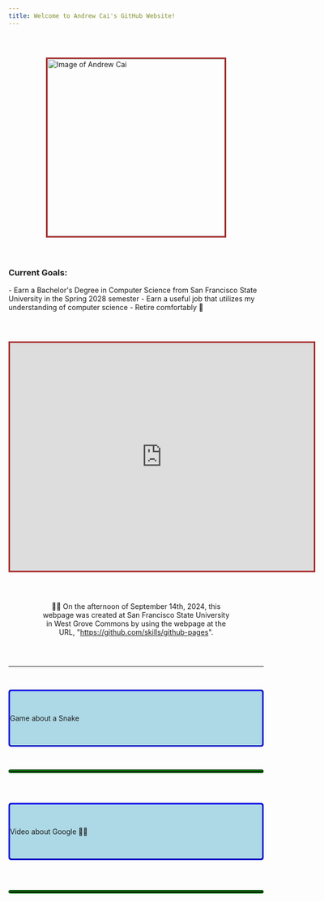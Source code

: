```yaml
---
title: Welcome to Andrew Cai's GitHub Website!
---
```


<p style="margin-bottom:2em;white-space:pre"> </p>

<!-- Reminder for editing this webpage: please make my webpages read-only to prevent hacker attacks, because the user is likely to already have access to good social media platforms, and for this webpage, I do not want to use more third-party online platforms so far -->

<img src="https://avatars.githubusercontent.com/u/181604248?s=400&u=88a726ffaab91d761b32cb516b31b18dad0c521c&v=4" alt="Image of Andrew Cai" width="350" height="350" style="border:3px solid brown;vertical-align:middle;display:block;float:none;left:0;right:0;margin:auto">

<p style="margin-bottom:2em;white-space:pre"> </p>

<h3>Current Goals:</h3>
- Earn a Bachelor's Degree in Computer Science from San Francisco State University in the Spring 2028 semester
- Earn a useful job that utilizes my understanding of computer science
- Retire comfortably 👴

<p style="margin-bottom:2em;white-space:pre"> </p>

<iframe src="https://www.google.com/maps/embed?pb=!1m10!1m8!1m3!1d12622.913523266852!2d-122.481876!3d37.72605300000001!3m2!1i1024!2i768!4f13.1!5e0!3m2!1sen!2sus!4v1727420687329!5m2!1sen!2sus" width="600" height="450" style="border:3px solid brown;vertical-align:middle;display:block;float:none;left:0;right:0;margin:auto" allowfullscreen="" loading="lazy" referrerpolicy="no-referrer-when-downgrade"></iframe>

<p style="margin-bottom:2em;white-space:pre"> </p>

<p style="vertical-align:middle;display:block;float:none;left:0;right:0;margin:auto;width:75%;text-align:center">
      👨‍🎓 On the afternoon of September 14th, 2024, this webpage was created at San Francisco State University in West Grove Commons by using the webpage at the URL, "<a href="https://github.com/skills/github-pages">https://github.com/skills/github-pages</a>".
</p>

<p style="margin-bottom:2em;white-space:pre"> </p>

<hr>

<p style="margin-bottom:1em;white-space:pre"> </p>

<details style="border:3px solid blue;border-radius:5px;border-style:groove;background-color:lightblue">
      <summary style="width:600px;vertical-align:middle;display:block;float:none;left:0;right:0;margin:auto">
            <p style="margin-bottom:1em;white-space:pre"> </p>
            Game about a Snake
            <p style="margin-bottom:1em;white-space:pre"> </p>
      </summary>
      
      <h3 style="vertical-align:middle;display:block;float:none;left:0;right:0;margin:auto;width:50%;text-align:center">Andrew Cai's Snake Game Program:</h3>
      
      <p style="margin-bottom:2em;white-space:pre"> </p>
      
      <canvas id="canvas" width="500" height="500" style="border:3px solid brown;vertical-align:middle;display:block;float:none;left:0;right:0;margin:auto"></canvas>
      <script src="https://code.jquery.com/jquery-2.1.0.js"></script>
      <script>
            //	Set	up	canvas
            var canvas = document.getElementById("canvas");
            var ctx = canvas.getContext("2d");
            //	Get	the	width	and	height	from	the	canvas	element
            var width = canvas.width;
            var height = canvas.height;
            //	Work	out	the	width	and	height	in	blocks
            var blockSize = 10;
            var widthInBlocks = width / blockSize;
            var heightInBlocks = height / blockSize;
            //	Set	score	to	0
            var score = 0;
            //	Draw	the	border
            var drawBorder = function() {
              ctx.fillStyle = "aquamarine";
              ctx.fillRect(0, 0, width, height);
              ctx.fillStyle = "Gray";
              ctx.fillRect(0, 0, width, blockSize);
              ctx.fillRect(0, height - blockSize, width, blockSize);
              ctx.fillRect(0, 0, blockSize, height);
              ctx.fillRect(width - blockSize, 0, blockSize, height);
            };
            //	Draw	the	score	in	the	top-left	corner
            var drawScore = function() {
              ctx.font = "20px	Courier";
              ctx.fillStyle = "Black";
              ctx.textAlign = "left";
              ctx.textBaseline = "top";
              ctx.fillText("Score:	" + score, blockSize, blockSize);
            };
            //	Clear	the	interval	and	display	Game	Over	text
            var gameOver = function() {
              clearInterval(intervalId);
              ctx.font = "60px	Courier";
              ctx.fillStyle = "Black";
              ctx.textAlign = "center";
              ctx.textBaseline = "middle";
              ctx.fillText("Game	Over", width / 2, height / 2);
            };
            //	Draw	a	circle	(using	the	function	from	Chapter	14)
            var circle = function(x, y, radius, fillCircle) {
              ctx.beginPath();
              ctx.arc(x, y, radius, 0, Math.PI * 2, false);
              if (fillCircle) {
                ctx.fill();
              } else {
                ctx.stroke();
              }
            };
            //	The	Block	constructor
            var Block = function(col, row) {
              this.col = col;
              this.row = row;
            };
            //	Draw	a	square	at	the	block's	location
            Block.prototype.drawSquare = function(color) {
              var x = this.col * blockSize;
              var y = this.row * blockSize;
              ctx.fillStyle = color;
              ctx.fillRect(x, y, blockSize, blockSize);
            };
            //	Draw	a	circle	at	the	block's	location
            Block.prototype.drawCircle = function(color) {
              var centerX = this.col * blockSize + blockSize / 2;
              var centerY = this.row * blockSize + blockSize / 2;
              ctx.fillStyle = color;
              circle(centerX, centerY, blockSize / 2, true);
            };
            //	Check	if	this	block	is	in	the	same	location	as	another	block
            Block.prototype.equal = function(otherBlock) {
              return this.col === otherBlock.col && this.row === otherBlock.row;
            };
            //	The	Snake	constructor
            var Snake = function() {
              this.segments = [
                new Block(7, 5),
                new Block(6, 5),
                new Block(5, 5)
              ];
              this.direction = "right";
              this.nextDirection = "right";
            };
            //	Draw	a	square	for	each	segment	of	the	snake's	body
            Snake.prototype.draw = function() {
              this.segments[0].drawSquare("Green");
              for (var i = 1; i < this.segments.length; i++) {
                if (i % 2 === 1) {
                  this.segments[i].drawSquare("Blue");
                } else if (i % 2 === 0) {
                  this.segments[i].drawSquare("Yellow");
                }
              }
            };
            //	Create	a	new	head	and	add	it	to	the	beginning	of
            //	the	snake	to	move	the	snake	in	its	current	direction
            Snake.prototype.move = function() {
              var head = this.segments[0];
              var newHead;
              this.direction = this.nextDirection;
              if (this.direction === "right") {
                newHead = new Block(head.col + 1, head.row);
              } else if (this.direction === "down") {
                newHead = new Block(head.col, head.row + 1);
              } else if (this.direction === "left") {
                newHead = new Block(head.col - 1, head.row);
              } else if (this.direction === "up") {
                newHead = new Block(head.col, head.row - 1);
              }
              if (this.checkCollision(newHead)) {
                gameOver();
                return;
              }
              this.segments.unshift(newHead);
              if (newHead.equal(apple.position)) {
                score++;
                for (var i = 0; i < this.segments.length; i++) {
                  while (apple.position.equal(this.segments[i])) {
                    apple.move();
                  }
                }
              } else {
                this.segments.pop();
              }
            };
            //	Check	if	the	snake's	new	head	has	collided	with	the	wall	or	itself
            Snake.prototype.checkCollision = function(head) {
              var leftCollision = (head.col === 0);
              var topCollision = (head.row === 0);
              var rightCollision = (head.col === widthInBlocks - 1);
              var bottomCollision = (head.row === heightInBlocks - 1);
              var wallCollision = leftCollision || topCollision ||
                rightCollision || bottomCollision;
              var selfCollision = false;
              for (var i = 0; i < this.segments.length; i++) {
                if (head.equal(this.segments[i])) {
                  selfCollision = true;
                }
              }
              return wallCollision || selfCollision;
            };
            //	Set	the	snake's	next	direction	based	on	the	keyboard
            Snake.prototype.setDirection = function(newDirection) {
              if (this.direction === "up" && newDirection === "down") {
                return;
              } else if (this.direction === "right" && newDirection === "left") {
                return;
              } else if (this.direction === "down" && newDirection === "up") {
                return;
              } else if (this.direction === "left" && newDirection === "right") {
                return;
              }
              this.nextDirection = newDirection;
            };
            //	The	Apple	constructor
            var Apple = function() {
              this.position = new Block(10, 10);
            };
            //	Draw	a	circle	at	the	apple's	location
            Apple.prototype.draw = function() {
              this.position.drawCircle("LimeGreen");
            };
            //	Move	the	apple	to	a	new	random	location
            Apple.prototype.move = function() {
              var randomCol = Math.floor(Math.random() * (widthInBlocks - 2)) + 1;
              var randomRow = Math.floor(Math.random() * (heightInBlocks - 2)) + 1;
              this.position = new Block(randomCol, randomRow);
            };
            //	Create	the	snake	and	apple	objects
            var snake = new Snake();
            var apple = new Apple();
            //	Pass	an	animation	function	to	setInterval
            var intervalId = setInterval(function() {
              ctx.clearRect(0, 0, width, height);
              drawBorder();
              drawScore();
              snake.move();
              snake.draw();
              apple.draw();
            }, 100);
            //	Convert	keycodes	to	directions
            var directions = {
              65: "left",
              87: "up",
              68: "right",
              83: "down"
            };
            //	The	keydown	handler	for	handling	direction	key	presses
            $("body").keydown(function(event) {
              var newDirection = directions[event.keyCode];
              if (newDirection !== undefined) {
                snake.setDirection(newDirection);
              }
            });  
      </script>
      
      <p style="margin-bottom:2em;white-space:pre"> </p>
      
      <details style="border:3px solid green;border-radius:5px;border-style:groove;background-color:aquamarine">
      
            <summary style="width:600px;vertical-align:middle;display:block;float:none;left:0;right:0;margin:auto">
            <p style="margin-bottom:1em;white-space:pre"> </p>
            🧑‍💻 Details of the program shown above
            <p style="margin-bottom:1em;white-space:pre"> </p>
            </summary>
            
            <p style="margin-bottom:1em;white-space:pre"> </p>
            
            <p style="width:600px;vertical-align:middle;display:block;float:none;left:0;right:0;margin:auto">
                  On the evening of September 14th, 2024, at San Francisco State University in West Grove Commons, I wanted to try to evaluate GitHub Pages, so I created the version of a Snake game program directly above this paragraph. The version of a Snake game program directly above this paragraph is from the first three pages in the "Putting It All Together" section of Chapter 17 in Part III of the book, <i>JavaScript for Kids: A Playful Introduction to Programming</i>.
            </p>
            
            <br>
            
            <p style="width:600px;vertical-align:middle;display:block;float:none;left:0;right:0;margin:auto">
            The author of the book is Nick Morgan. Additionally, the illustrator of the book is Miran Lipovača. In addition, the technical reviewer of this book is Angus Croll.
            </p>
            
            <br>
            
            <p style="width:600px;vertical-align:middle;display:block;float:none;left:0;right:0;margin:auto">
            Also, William Pollock is the publisher of this book. Additionally, the production editor of this book is Riley Hoffman. In addition, the developmental editors of this book are William Pollock and Seph Kramer.
            </p>
            
            <br>
            
            <p style="width:600px;vertical-align:middle;display:block;float:none;left:0;right:0;margin:auto">
            Also, the copyeditor of this book is Rachel Monaghan. Additionally, Tina Salameh created the cover illustration of this book. In addition, the compositor of this book is Riley Hoffman.
            </p>
            
            <br>
            
            <p style="width:600px;vertical-align:middle;display:block;float:none;left:0;right:0;margin:auto">
            🧑‍💼 Also, the proofreader of this book is Paula L. Fleming. Additionally, No Starch Press published this book. In addition, the publication date of this book is December 14, 2014.
            </p>
            
            <br>
            
            <p style="width:600px;vertical-align:middle;display:block;float:none;left:0;right:0;margin:auto">To control the snake's movement, press the W, A, S, and D keys on a computer keyboard:</p>
            <ul style="width:600px;vertical-align:middle;display:block;float:none;left:0;right:0;margin:auto">
                  <li>The "W" key: Moves the snake upward</li>
                  <li>The "A" key: Moves the snake to the left</li>
                  <li>The "S" key: Moves the snake downward</li>
                  <li>The "D" key: Moves the snake to the right</li>
            </ul>
            
            <br>
            
            <p style="width:600px;vertical-align:middle;display:block;float:none;left:0;right:0;margin:auto">To restart the game, please reload the webpage.</p>
            <p style="margin-bottom:1em;white-space:pre"> </p>
            
            <p style="width:600px;vertical-align:middle;display:block;float:none;left:0;right:0;margin:auto">JavaScript Code Sample:</p>
            <pre><code style="width:600px;vertical-align:middle;display:block;float:none;left:0;right:0;margin:auto">console.log("Hello, world!");</code></pre>
      </details>
      
      <p style="margin-bottom:2em;white-space:pre"> </p> 

</details>

<p style="margin-bottom:1em;white-space:pre"> </p>

<hr style="border:3px solid green;border-radius:5px;border-style:groove">

<p style="margin-bottom:2em;white-space:pre"> </p>

<details style="border:3px solid blue;border-radius:5px;border-style:groove;background-color:lightblue">
      <summary style="width:600px;vertical-align:middle;display:block;float:none;left:0;right:0;margin:auto">
            <p style="margin-bottom:1em;white-space:pre"> </p>
            Video about Google 🧑‍💻
            <p style="margin-bottom:1em;white-space:pre"> </p>
      </summary>
      
      <h3 style="vertical-align:middle;display:block;float:none;left:0;right:0;margin:auto;width:75%;text-align:center">🧑‍💻 "Google — 25 Years in Search: The Most Searched"</h3>
      
      <p style="margin-bottom:1em;white-space:pre"> </p>
      
      <iframe src="https://www.youtube.com/embed/3KtWfp0UopM" width="350" height="350" title="YouTube video titled 'Google — 25 Years in Search: The Most Searched'" style="border:3px solid brown;vertical-align:middle;display:block;float:none;left:0;right:0;margin:auto"></iframe>
      
      <p style="margin-bottom:1em;white-space:pre"> </p>
      
      <details style="border:3px solid green;border-radius:5px;border-style:groove;background-color:aquamarine">
      
            <summary style="width:600px;vertical-align:middle;display:block;float:none;left:0;right:0;margin:auto">
                  <p style="margin-bottom:1em;white-space:pre"> </p>
                  🧑‍💻 Details of the video shown above
                  <p style="margin-bottom:1em;white-space:pre"> </p>
            </summary>
            
            <p style="margin-bottom:1em;white-space:pre"> </p>
            
            <p style="width:600px;vertical-align:middle;display:block;float:none;left:0;right:0;margin:auto">
                  The video was published on Dec 11, 2023. <br>
                  "Google is celebrating the most searched figures and moments in 25 years of Google Search. From BTS to Taylor Swift, see the moments that have changed the world and inspired the next generation to come. Explore more at <a href="https://trends.google.com/trends/yis/2023/GLOBAL/">https://trends.google.com/trends/yis/2023/GLOBAL/</a> <br>
                  
                  #YearinSearch <br>
                  
                  Audio described version here: <a href="https://www.youtube.com/watch?v=3KtWfp0UopM">https://www.youtube.com/watch?v=3KtWfp0UopM</a> <br>
                  
                  Music by: <br>
                  U2 'I Still Haven’t Found What I’m Looking For' <br>
                  Beyoncé 'Crazy in Love' <br>
                  Taylor Swift 'Wildest Dreams (Taylor's Version)' <br>
                  Tina Turner 'The Best' <br>
                  Composers: Marcel Neumann, Simon Heeger, Christian Vorländer, Hermann Schepetkov <br>
                  Additional Vocals: United Voices Chicago, Hugh O‘Neil <br>
                  Music Producer: Lukas Lehmann <br>
                  Executive Music Producer: Simon Heeger <br>
                  Music production company: 2WEI Music <br>
                  Sfx & Mix: Marcel Neumann" <br>
                  
                  🧑‍🎨 <br>
                  
                  "Footage courtesy of: <br>
                  Major League Baseball footage used with permission of Major League Baseball. All rights reserved. <br>
                  SPIDER-MAN: INTO THE SPIDER-VERSE © 2018 Sony Pictures Animation Inc. All Rights Reserved. Courtesy of Sony Pictures Animation <br>
                  MARVEL and all related character names: © & TM 2023 MARVEL <br>
                  'BARBIE®' and associated trademarks and trade dress are owned by and used with permission of Mattel, Inc. © 2023 Mattel, Inc. All Rights Reserved. <br>
                  Footage provided by Veritone <br>
                  Getty Images <br>
                  BBC Motion Gallery/Getty Images <br>
                  NASA <br>
                  Max Headroom CREATED BY ROCKY MORTON, ANNABEL JANKEL AND GEORGE STONE <br>
                  Scripps National Spelling Bee, all rights reserved <br>
                  The White Helmets <br>
                  Associated Press <br>
                  KGO-TV/ABC7 <br>
                  The Footage Company <br>
                  © 2023 Viacom Media Networks, a division of Viacom International Inc. All Rights Reserved <br>
                  © Henri Calderon for Colossal <br>
                  French Tennis Federation <br>
                  USTA <br>
                  CBS News      "🧑‍💼" <br>
                  NCAA <br>
                  Thanks to © Red Bull Media House <br>
                  Dick Clark Productions <br>
                  Courtesy to FIFA <br>
                  Footage provided by IMG Archive <br>
                  The Pokémon Company International <br>
                  TB12 Sports <br>
                  Disney+ <br>
                  Gracie Films <br>
                  Warner Brothers" 🧑‍🎨 <br>
            </p>
            <p style="margin-bottom:1em;white-space:pre"> </p>
      </details>

</details>

<p style="margin-bottom:2em;white-space:pre"> </p>

<hr style="border:3px solid green;border-radius:5px;border-style:groove">

<p style="margin-bottom:2em;white-space:pre"> </p>
